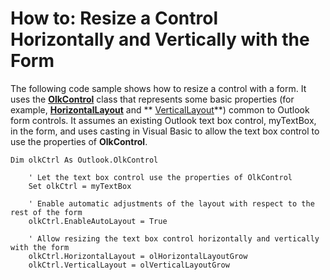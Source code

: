 
# How to: Resize a Control Horizontally and Vertically with the Form

The following code sample shows how to resize a control with a form. It uses the  **[OlkControl](426a3ce8-9103-d72e-13ee-9fb47ae0eb07.md)** class that represents some basic properties (for example, **[HorizontalLayout](c613a515-e27b-4046-3089-bc481225f014.md)** and ** [VerticalLayout](1e718012-f00b-24c5-386d-59d5ac5eedf7.md)**) common to Outlook form controls. It assumes an existing Outlook text box control, myTextBox, in the form, and uses casting in Visual Basic to allow the text box control to use the properties of  **OlkControl**.


```
Dim olkCtrl As Outlook.OlkControl

    ' Let the text box control use the properties of OlkControl
    Set olkCtrl = myTextBox
    
    ' Enable automatic adjustments of the layout with respect to the rest of the form
    olkCtrl.EnableAutoLayout = True

    ' Allow resizing the text box control horizontally and vertically with the form
    olkCtrl.HorizontalLayout = olHorizontalLayoutGrow
    olkCtrl.VerticalLayout = olVerticalLayoutGrow

```

